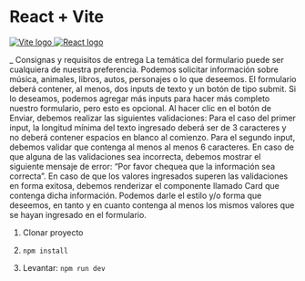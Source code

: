 # React + Vite
<a href="https://vitejs.dev" target="_blank">
    <img src={viteLogo} className="logo" alt="Vite logo" />
</a>
<a href="https://react.dev" target="_blank">
    <img src={reactLogo} className="logo react" alt="React logo" />
</a>

_ Consignas y requisitos de entrega
La temática del formulario puede ser cualquiera de nuestra preferencia. Podemos solicitar información sobre música, animales, libros, autos, personajes o lo que deseemos.
El formulario deberá contener, al menos, dos inputs de texto y un botón de tipo submit. Si lo deseamos, podemos agregar más inputs para hacer más completo nuestro formulario, pero esto es opcional.
Al hacer clic en el botón de Enviar, debemos realizar las siguientes validaciones:
Para el caso del primer input, la longitud mínima del texto ingresado deberá ser de 3 caracteres y no deberá contener espacios en blanco al comienzo.
Para el segundo input, debemos validar que contenga al menos al menos 6 caracteres.
En caso de que alguna de las validaciones sea incorrecta, debemos mostrar el siguiente mensaje de error:  “Por favor chequea que la información sea correcta”.
En caso de que los valores ingresados superen las validaciones en forma exitosa, debemos renderizar el componente llamado Card que contenga dicha información. Podemos darle el estilo y/o forma que deseemos, en tanto y en cuanto contenga al menos los mismos valores que se hayan ingresado en el formulario.

1. Clonar proyecto

2. ```npm install```

3. Levantar: ```npm run dev```
